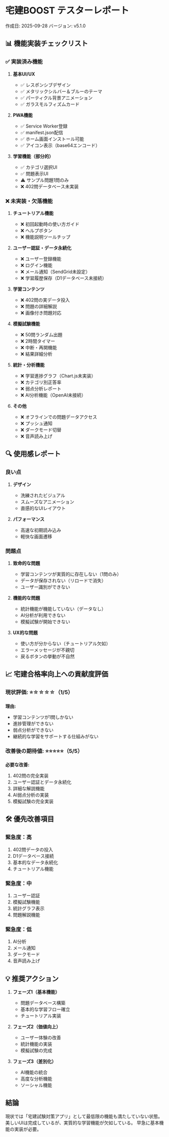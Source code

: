 # 宅建BOOST テスターレポート
作成日: 2025-09-28
バージョン: v5.1.0

## 📊 機能実装チェックリスト

### ✅ 実装済み機能
1. **基本UI/UX**
   - ✅ レスポンシブデザイン
   - ✅ メタリックシルバー＆ブルーのテーマ
   - ✅ パーティクル背景アニメーション
   - ✅ ガラスモルフィズムカード

2. **PWA機能**
   - ✅ Service Worker登録
   - ✅ manifest.json配信
   - ✅ ホーム画面インストール可能
   - ✅ アイコン表示（base64エンコード）

3. **学習機能（部分的）**
   - ✅ カテゴリ選択UI
   - ✅ 問題表示UI
   - ⚠️ サンプル問題1問のみ
   - ❌ 402問データベース未実装

### ❌ 未実装・欠落機能

1. **チュートリアル機能**
   - ❌ 初回起動時の使い方ガイド
   - ❌ ヘルプボタン
   - ❌ 機能説明ツールチップ

2. **ユーザー認証・データ永続化**
   - ❌ ユーザー登録機能
   - ❌ ログイン機能
   - ❌ メール通知（SendGrid未設定）
   - ❌ 学習履歴保存（D1データベース未接続）

3. **学習コンテンツ**
   - ❌ 402問の実データ投入
   - ❌ 問題の詳細解説
   - ❌ 画像付き問題対応

4. **模擬試験機能**
   - ❌ 50問ランダム出題
   - ❌ 2時間タイマー
   - ❌ 中断・再開機能
   - ❌ 結果詳細分析

5. **統計・分析機能**
   - ❌ 学習進捗グラフ（Chart.js未実装）
   - ❌ カテゴリ別正答率
   - ❌ 弱点分析レポート
   - ❌ AI分析機能（OpenAI未接続）

6. **その他**
   - ❌ オフラインでの問題データアクセス
   - ❌ プッシュ通知
   - ❌ ダークモード切替
   - ❌ 音声読み上げ

## 🔍 使用感レポート

### 良い点
1. **デザイン**
   - 洗練されたビジュアル
   - スムーズなアニメーション
   - 直感的なUIレイアウト

2. **パフォーマンス**
   - 高速な初期読み込み
   - 軽快な画面遷移

### 問題点

1. **致命的な問題**
   - 学習コンテンツが実質的に存在しない（1問のみ）
   - データが保存されない（リロードで消失）
   - ユーザー識別ができない

2. **機能的な問題**
   - 統計機能が機能していない（データなし）
   - AI分析が利用できない
   - 模擬試験が開始できない

3. **UX的な問題**
   - 使い方が分からない（チュートリアル欠如）
   - エラーメッセージが不親切
   - 戻るボタンの挙動が不自然

## 📈 宅建合格率向上への貢献度評価

### 現状評価: ⭐☆☆☆☆（1/5）

**理由:**
- 学習コンテンツが1問しかない
- 進捗管理ができない
- 弱点分析ができない
- 継続的な学習をサポートする仕組みがない

### 改善後の期待値: ⭐⭐⭐⭐⭐（5/5）

**必要な改善:**
1. 402問の完全実装
2. ユーザー認証とデータ永続化
3. 詳細な解説機能
4. AI弱点分析の実装
5. 模擬試験の完全実装

## 🛠️ 優先改善項目

### 緊急度：高
1. 402問データの投入
2. D1データベース接続
3. 基本的なデータ永続化
4. チュートリアル機能

### 緊急度：中
1. ユーザー認証
2. 模擬試験機能
3. 統計グラフ表示
4. 問題解説機能

### 緊急度：低
1. AI分析
2. メール通知
3. ダークモード
4. 音声読み上げ

## 💡 推奨アクション

1. **フェーズ1（基本機能）**
   - 問題データベース構築
   - 基本的な学習フロー確立
   - チュートリアル実装

2. **フェーズ2（価値向上）**
   - ユーザー体験の改善
   - 統計機能の実装
   - 模擬試験の完成

3. **フェーズ3（差別化）**
   - AI機能の統合
   - 高度な分析機能
   - ソーシャル機能

## 結論

現状では「宅建試験対策アプリ」として最低限の機能も満たしていない状態。
美しいUIは完成しているが、実質的な学習機能が欠如している。
早急に基本機能の実装が必要。